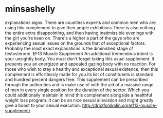 # minsashelly
explanations signs. There are countless experts and common men who are using this complement to give their ample exhibitions.There is also nothing the entire extra disappointing, and then having inadmissible evenings with the girl you're keen on. There's a higher a part of the guys who are experiencing sexual issues on the grounds that of exceptional factors. Probably the most exact explanations is the diminished stage of testosterone.  EF13 Muscle Supplement An additional tremendous intent is your unsightly body. You must don't forget taking this usual supplement. It presents you an energized and appealed gazing body with no reaction.  For those who wish to stay a healthy and exceptional sexual existence, then this complement is effortlessly made for you.Its list of constituents is standard and hundred percent dangers free. This supplement can be prescribed through the authorities and is make use of with the aid of a massive range of men in every single position for the duration of the sector. Which you could additionally maintain in mind this complement alongside a healthful weight loss program. It can be an nice sexual alleviation and might greatly give a boost to your sexual execution.  http://drozforskolin.org/ef13-muscle-supplement/
